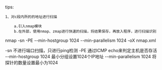 tips:

	1、对c段内所的的地址进行扫描

		a.引入nmap模块
		b.在外部，使用nmap、zmap进行快速的扫描，将结果保存，再放入程序，进行扫描识别


nmap -sn -PE --min-hostgroup 1024 --min-parallelism 1024 -oX nmap.xml

-sn 不进行端口扫描，只进行ping检测
-PE 通过ICMP echo来判定主机是否存活
--min-hostgroup 1024 最小分组设置1024个IP地址
--min-parallelism 1024 将探针的数量设置最小为1024